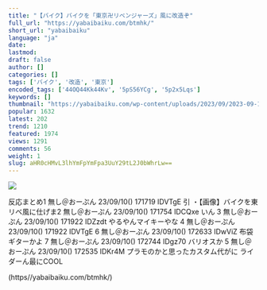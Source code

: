 ```yaml
---
title: "【バイク】バイクを「東京卍リベンジャーズ」風に改造ぞ"
full_url: "https://yabaibaiku.com/btmhk/"
short_url: "yabaibaiku"
language: "ja"
date: 
lastmod: 
draft: false
author: []
categories: []
tags: ['バイク', '改造', '東京']
encoded_tags: ['44OQ44Kk44Kv', '5pS56YCg', '5p2x5Lqs']
keywords: []
thumbnail: "https://yabaibaiku.com/wp-content/uploads/2023/09/2023-09-18_08h29_45.png"
popular: 1632
latest: 202
trend: 1210
featured: 1974
views: 1291
comments: 56
weight: 1
slug: aHR0cHMvL3lhYmFpYmFpa3UuY29tL2J0bWhrLw==
---
```


![](https://yabaibaiku.com/wp-content/uploads/2023/09/2023-09-18_08h29_45.png)

反応まとめ1 無し＠おーぷん 23/09/10() 171719 IDVTgE 引 ・【画像】バイクを東リベ風に仕げま2 無し＠おーぷん 23/09/10() 171754 IDCQxe いん 3 無し＠おーぷん 23/09/10() 171922 IDZzdt やるやんマイキーやな 4 無し＠おーぷん 23/09/10() 171922 IDVTgE 6 無し＠おーぷん 23/09/10() 172633 IDwViZ 布袋ギターかよ 7 無し＠おーぷん 23/09/10() 172744 IDgz70 バリオスか 5 無し＠おーぷん 23/09/10() 172535 IDKr4M プラモのかと思ったカスタム代がに ライダーん最にCOOL

(https//yabaibaiku.com/btmhk/)
